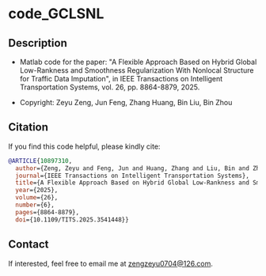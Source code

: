 # code_GCLSNL
## Description
- Matlab code for the paper: \"A Flexible Approach Based on Hybrid Global Low-Rankness and Smoothness Regularization With Nonlocal Structure for Traffic Data Imputation\",  in IEEE Transactions on Intelligent Transportation Systems, vol. 26, pp. 8864-8879, 2025. 

- Copyright: Zeyu Zeng, Jun Feng, Zhang Huang, Bin Liu, Bin Zhou

## Citation
If you find this code helpful, please kindly cite:
```bibtex
@ARTICLE{10897310,
  author={Zeng, Zeyu and Feng, Jun and Huang, Zhang and Liu, Bin and Zhou, Bin},
  journal={IEEE Transactions on Intelligent Transportation Systems}, 
  title={A Flexible Approach Based on Hybrid Global Low-Rankness and Smoothness Regularization With Nonlocal Structure for Traffic Data Imputation}, 
  year={2025},
  volume={26},
  number={6},
  pages={8864-8879},
  doi={10.1109/TITS.2025.3541448}}
```

## Contact
If interested, feel free to email me at <zengzeyu0704@126.com>.

